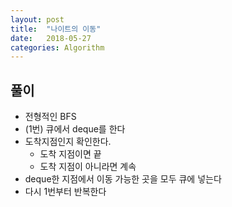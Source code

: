 ```yaml
---
layout: post
title:  "나이트의 이동"
date:   2018-05-27
categories: Algorithm
---
```


## 풀이

- 전형적인 BFS
- (1번) 큐에서 deque를 한다
- 도착지점인지 확인한다. 
  - 도착 지점이면 끝
  - 도착 지점이 아니라면 계속
- deque한 지점에서 이동 가능한 곳을 모두 큐에 넣는다
- 다시 1번부터 반복한다







